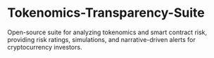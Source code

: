 # Tokenomics-Transparency-Suite
Open-source suite for analyzing tokenomics and smart contract risk, providing risk ratings, simulations, and narrative-driven alerts for cryptocurrency investors.
